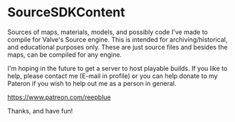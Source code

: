 # SourceSDKContent
Sources of maps, materials, models, and possibly code I've made to compile for Valve's Source engine. This is intended for archiving/historical, and educational purposes only. These are just source files and besides the maps, can be compiled for any engine.

I'm hoping in the future to get a server to host playable builds. If you like to help, please contact me (E-mail in profile) or you can help donate to my Pateron if you wish to help out me as a person in general.

https://www.patreon.com/reepblue

Thanks, and have fun!
